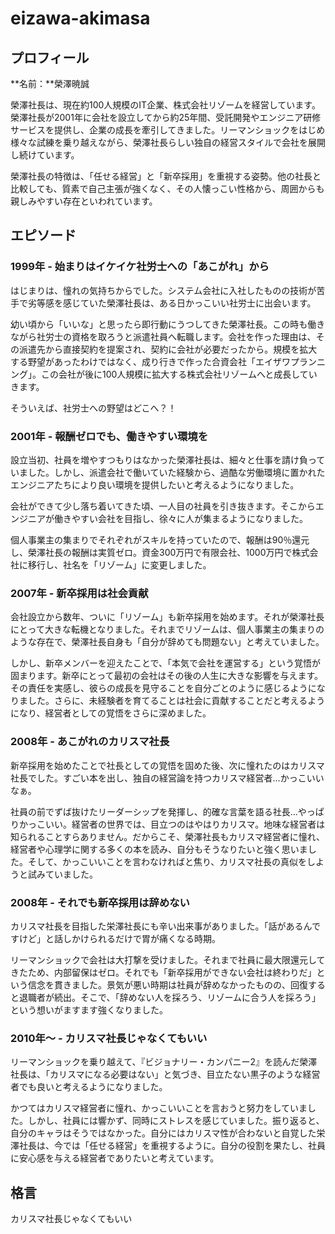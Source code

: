 # eizawa-akimasa

## プロフィール

**名前：**榮澤暁誠 

榮澤社長は、現在約100人規模のIT企業、株式会社リゾームを経営しています。榮澤社長が2001年に会社を設立してから約25年間、受託開発やエンジニア研修サービスを提供し、企業の成長を牽引してきました。リーマンショックをはじめ様々な試練を乗り越えながら、榮澤社長らしい独自の経営スタイルで会社を展開し続けています。

榮澤社長の特徴は、「任せる経営」と「新卒採用」を重視する姿勢。他の社長と比較しても、質素で自己主張が強くなく、その人懐っこい性格から、周囲からも親しみやすい存在といわれています。

## エピソード

### 1999年 - 始まりはイケイケ社労士への「あこがれ」から

はじまりは、憧れの気持ちからでした。システム会社に入社したものの技術が苦手で劣等感を感じていた榮澤社長は、ある日かっこいい社労士に出会います。

幼い頃から「いいな」と思ったら即行動にうつしてきた榮澤社長。この時も働きながら社労士の資格を取ろうと派遣社員へ転職します。会社を作った理由は、その派遣先から直接契約を提案され、契約に会社が必要だったから。規模を拡大する野望があったわけではなく、成り行きで作った合資会社「エイザワプランニング」。この会社が後に100人規模に拡大する株式会社リゾームへと成長していきます。

そういえば、社労士への野望はどこへ？！

### 2001年 - 報酬ゼロでも、働きやすい環境を

設立当初、社員を増やすつもりはなかった榮澤社長は、細々と仕事を請け負っていました。しかし、派遣会社で働いていた経験から、過酷な労働環境に置かれたエンジニアたちにより良い環境を提供したいと考えるようになりました。

会社ができて少し落ち着いてきた頃、一人目の社員を引き抜きます。そこからエンジニアが働きやすい会社を目指し、徐々に人が集まるようになりました。

個人事業主の集まりでそれぞれがスキルを持っていたので、報酬は90％還元し、榮澤社長の報酬は実質ゼロ。資金300万円で有限会社、1000万円で株式会社に移行し、社名を「リゾーム」に変更しました。

### 2007年 - 新卒採用は社会貢献

会社設立から数年、ついに「リゾーム」も新卒採用を始めます。それが榮澤社長にとって大きな転機となりました。それまでリゾームは、個人事業主の集まりのような存在で、榮澤社長自身も「自分が辞めても問題ない」と考えていました。

しかし、新卒メンバーを迎えたことで、「本気で会社を運営する」という覚悟が固まります。新卒にとって最初の会社はその後の人生に大きな影響を与えます。その責任を実感し、彼らの成長を見守ることを自分ごとのように感じるようになりました。さらに、未経験者を育てることは社会に貢献することだと考えるようになり、経営者としての覚悟をさらに深めました。

### 2008年 - あこがれのカリスマ社長

新卒採用を始めたことで社長としての覚悟を固めた後、次に憧れたのはカリスマ社長でした。すごい本を出し、独自の経営論を持つカリスマ経営者…かっこいいなぁ。

社員の前でずば抜けたリーダーシップを発揮し、的確な言葉を語る社長…やっぱりかっこいい。経営者の世界では、目立つのはやはりカリスマ。地味な経営者は知られることすらありません。だからこそ、榮澤社長もカリスマ経営者に憧れ、経営者や心理学に関する多くの本を読み、自分もそうなりたいと強く思いました。そして、かっこいいことを言わなければと焦り、カリスマ社長の真似をしようと試みていました。

### 2008年 - それでも新卒採用は辞めない

カリスマ社長を目指した栄澤社長にも辛い出来事がありました。「話があるんですけど」と話しかけられるだけで胃が痛くなる時期。

リーマンショックで会社は大打撃を受けました。それまで社員に最大限還元してきたため、内部留保はゼロ。それでも「新卒採用ができない会社は終わりだ」という信念を貫きました。景気が悪い時期は社員が辞めなかったものの、回復すると退職者が続出。そこで、「辞めない人を採ろう、リゾームに合う人を採ろう」という想いがますます強くなりました。

### 2010年〜 - カリスマ社長じゃなくてもいい

リーマンショックを乗り越えて、『ビジョナリー・カンパニー2』を読んだ榮澤社長は、「カリスマになる必要はない」と気づき、目立たない黒子のような経営者でも良いと考えるようになりました。

かつてはカリスマ経営者に憧れ、かっこいいことを言おうと努力をしていました。しかし、社員には響かず、同時にストレスを感じていました。振り返ると、自分のキャラはそうではなかった。自分にはカリスマ性が合わないと自覚した栄澤社長は、今では「任せる経営」を重視するように。自分の役割を果たし、社員に安心感を与える経営者でありたいと考えています。

## 格言

カリスマ社長じゃなくてもいい